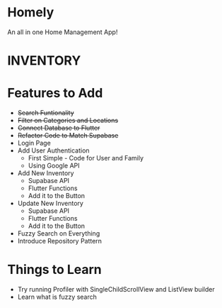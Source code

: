 # Homely
An all in one Home Management App!

# INVENTORY
# Features to Add

- ~~Search Funtionality~~
- ~~Filter on Categories and Locations~~
- ~~Connect Database to Flutter~~
- ~~Refactor Code to Match Supabase~~
- Login Page
- Add User Authentication
    - First Simple - Code for User and Family
    - Using Google API
- Add New Inventory
    - Supabase API
    - Flutter Functions
    - Add it to the Button
- Update New Inventory
    - Supabase API
    - Flutter Functions
    - Add it to the Button
- Fuzzy Search on Everything
- Introduce Repository Pattern

# Things to Learn

- Try running Profiler with SingleChildScrollView and ListView builder
- Learn what is fuzzy search